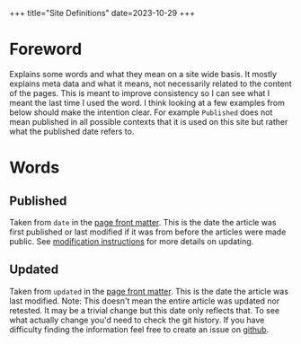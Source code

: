 +++
title="Site Definitions"
date=2023-10-29
+++

# Foreword

Explains some words and what they mean on a site wide basis.
It mostly explains meta data and what it means, not necessarily related to the content of the pages.
This is meant to improve consistency so I can see what I meant the last time I used the word.
I think looking at a few examples from below should make the intention clear.
For example `Published` does not mean published in all possible contexts that it is used on this site but rather what the published date refers to.

# Words

## Published

Taken from `date` in the [page front matter][page_front_matter].
This is the date the article was first published or last modified if it was from before the articles were made public.
See [modification instructions](@/misc/documentation_update.md#include-a-date) for more details on updating.

## Updated

Taken from `updated` in the [page front matter][page_front_matter].
This is the date the article was last modified. Note: This doesn't mean the entire article was updated nor retested.
It may be a trivial change but this date only reflects that.
To see what actually change you'd need to check the git history.
If you have difficulty finding the information feel free to create an issue on [github](https://github.com/c-git/c-git.github.io/issues).

[page_front_matter]: https://www.getzola.org/documentation/content/page/#front-matter
